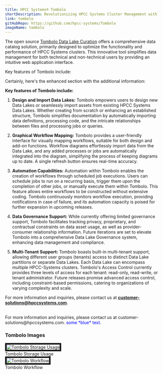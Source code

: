 ```yaml
---
title: HPCC Systems® Tombolo
shortDescription: Revolutionizing HPCC Systems Cluster Management with Data Catalog Power. Tombolo serves as an an open-source robust data catalog tool, transforming HPCC Systems cluster management into a seamless experience. This innovative solution is your gateway to effortless workflow creation, asset monitoring, version control, and more, all with a data-centric focus.
link: tombolo
gitHubRepo: https://github.com/hpcc-systems/Tombolo
imageName: tombolo
---
```




The open source [Tombolo Data Lake Curation](https://github.com/hpcc-systems/Tombolo) offers a comprehensive data catalog solution, primarily designed to optimize the functionality and performance of HPCC Systems clusters. This innovative tool simplifies data management for both technical and non-technical users by providing an intuitive web application interface.

Key features of Tombolo include:

Certainly, here's the enhanced section with the additional information:

**Key features of Tombolo include:**

1. **Design and Import Data Lakes:** Tombolo empowers users to design new Data Lakes or seamlessly import assets from existing HPCC Systems Data Lakes. Whether creating from scratch or enhancing an established structure, Tombolo simplifies documentation by automatically importing data definitions, processing code, and the intricate relationships between files and processing jobs or queries.

2. **Graphical Workflow Mapping:** Tombolo provides a user-friendly interface for visually mapping workflows, suitable for both design and add-on functions. Workflow diagrams effortlessly import data from the Data Lake, and any added processes or jobs are automatically integrated into the diagram, simplifying the process of keeping diagrams up to date. A single refresh button ensures real-time accuracy.

3. **Automation Capabilities:** Automation within Tombolo enables the creation of workflows through scheduled job executions. Users can schedule jobs to run on a recurring basis, trigger them upon the completion of other jobs, or manually execute them within Tombolo. This feature allows entire workflows to be constructed without extensive coding. Tombolo continuously monitors workflow execution, providing notifications in case of failure, and its automation capacity is poised for further expansion in upcoming releases.

4. **Data Governance Support:** While currently offering limited governance support, Tombolo facilitates tracking privacy, proprietary, and contractual constraints on data asset usage, as well as provider-consumer relationship information. Future iterations are set to elevate Tombolo into a comprehensive Data Lake Governance system, enhancing data management and compliance.

5. **Multi-Tenant Support:** Tombolo boasts built-in multi-tenant support, allowing different user groups (tenants) access to distinct Data Lake partitions or separate Data Lakes. Each Data Lake can encompass multiple HPCC-Systems clusters. Tombolo's Access Control currently provides three levels of access for each tenant: read-only, read-write, or tenant administrator. Future releases promise advanced access control, including constraint-based permissions, catering to organizations of varying complexity and scale.

For more information and inquiries, please contact us at **customer-solutions@hpccsystems.com**.


</br>
For more information and inquiries, please contact us at customer-solutions@hpccsystems.com. <span style="color:blue">some *blue* text</span>.

### Tombolo Images

<img src="/StorageUsage.JPG" alt="Tombolo Storage Usage" title="Tombolo Storage Usage" border= "5px solid #191919;"/>
<figcaption>Tombolo Storage Usage</figcaption>

<img src="/Workflow.JPG" alt="Tombolo Workflow" title="Tombolo workflow" border= "5px solid #191919;"/> 
<figcaption>Tombolo Workflow</figcaption>

